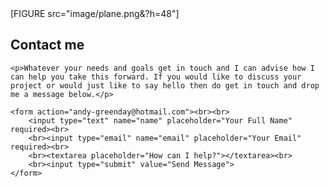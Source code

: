 <div class="contact">
    [FIGURE src="image/plane.png&?h=48"]
    <h2>Contact me</h2>

    <p>Whatever your needs and goals get in touch and I can advise how I can help you take this forward. If you would like to discuss your project or would just like to say hello then do get in touch and drop me a message below.</p>

    <form action="andy-greenday@hotmail.com"><br><br>
        <input type="text" name="name" placeholder="Your Full Name" required><br>
        <br><input type="email" name="email" placeholder="Your Email" required><br>
        <br><textarea placeholder="How can I help?"></textarea><br>
        <br><input type="submit" value="Send Message">
    </form>

</div>
